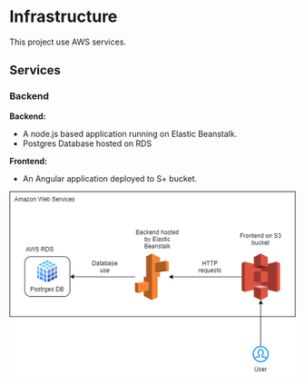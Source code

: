 # Infrastructure
This project use AWS services.

## Services
### Backend
**Backend:**
- A node.js based application running on Elastic Beanstalk.
- Postgres Database hosted on RDS

**Frontend:**
- An Angular application deployed to S+ bucket. 


![diagram](./WebhostProjectInfrastructure.drawio.png)
